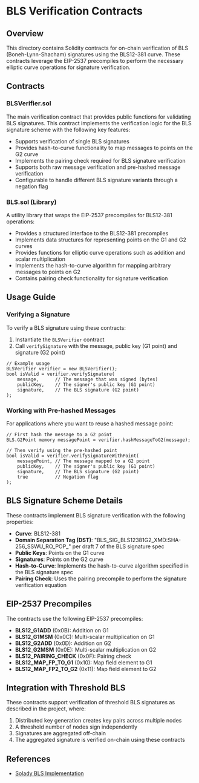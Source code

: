 # BLS Verification Contracts

## Overview

This directory contains Solidity contracts for on-chain verification of BLS (Boneh-Lynn-Shacham) signatures using the BLS12-381 curve. These contracts leverage the EIP-2537 precompiles to perform the necessary elliptic curve operations for signature verification.

## Contracts

### BLSVerifier.sol

The main verification contract that provides public functions for validating BLS signatures. This contract implements the verification logic for the BLS signature scheme with the following key features:

- Supports verification of single BLS signatures
- Provides hash-to-curve functionality to map messages to points on the G2 curve
- Implements the pairing check required for BLS signature verification
- Supports both raw message verification and pre-hashed message verification
- Configurable to handle different BLS signature variants through a negation flag

### BLS.sol (Library)

A utility library that wraps the EIP-2537 precompiles for BLS12-381 operations:

- Provides a structured interface to the BLS12-381 precompiles
- Implements data structures for representing points on the G1 and G2 curves
- Provides functions for elliptic curve operations such as addition and scalar multiplication
- Implements the hash-to-curve algorithm for mapping arbitrary messages to points on G2
- Contains pairing check functionality for signature verification

## Usage Guide

### Verifying a Signature

To verify a BLS signature using these contracts:

1. Instantiate the `BLSVerifier` contract
2. Call `verifySignature` with the message, public key (G1 point) and signature (G2 point)

```solidity
// Example usage
BLSVerifier verifier = new BLSVerifier();
bool isValid = verifier.verifySignature(
    message,      // The message that was signed (bytes)
    publicKey,    // The signer's public key (G1 point)
    signature,    // The BLS signature (G2 point)
);
```

### Working with Pre-hashed Messages

For applications where you want to reuse a hashed message point:

```solidity
// First hash the message to a G2 point
BLS.G2Point memory messagePoint = verifier.hashMessageToG2(message);

// Then verify using the pre-hashed point
bool isValid = verifier.verifySignatureWithPoint(
    messagePoint, // The message mapped to a G2 point
    publicKey,    // The signer's public key (G1 point)
    signature,    // The BLS signature (G2 point)
    true          // Negation flag 
);
```

## BLS Signature Scheme Details

These contracts implement BLS signature verification with the following properties:

- **Curve**: BLS12-381
- **Domain Separation Tag (DST)**: "BLS_SIG_BLS12381G2_XMD:SHA-256_SSWU_RO_POP_" per draft 7 of the BLS signature spec
- **Public Keys**: Points on the G1 curve
- **Signatures**: Points on the G2 curve
- **Hash-to-Curve**: Implements the hash-to-curve algorithm specified in the BLS signature spec
- **Pairing Check**: Uses the pairing precompile to perform the signature verification equation

## EIP-2537 Precompiles

The contracts use the following EIP-2537 precompiles:

- **BLS12_G1ADD** (0x0B): Addition on G1
- **BLS12_G1MSM** (0x0C): Multi-scalar multiplication on G1
- **BLS12_G2ADD** (0x0D): Addition on G2
- **BLS12_G2MSM** (0x0E): Multi-scalar multiplication on G2
- **BLS12_PAIRING_CHECK** (0x0F): Pairing check
- **BLS12_MAP_FP_TO_G1** (0x10): Map field element to G1
- **BLS12_MAP_FP2_TO_G2** (0x11): Map field element to G2

## Integration with Threshold BLS

These contracts support verification of threshold BLS signatures as described in the project, where:

1. Distributed key generation creates key pairs across multiple nodes
2. A threshold number of nodes sign independently
3. Signatures are aggregated off-chain
4. The aggregated signature is verified on-chain using these contracts



## References

- [Solady BLS Implementation](https://github.com/Vectorized/solady/blob/main/src/utils/ext/ithaca/BLS.sol)